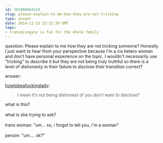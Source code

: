 ```yaml
---
id: 103406664124
slug: please-explain-to-me-how-they-are-not-tricking
type: answer
date: 2014-11-23 22:31:39 GMT
tags:
- transmisogyny is fun for the whole family
---
```

question: Please explain to me how they are not tricking someone? Honestly I just want to hear from your perspective because I'm a cis hetero woman and don't have personal experience on the topic.  I wouldn't necessarily use "tricking" to describe it but they are not being truly truthful so there is a level of dishonesty in their failure to disclose their transition correct?

answer: <p><a class="tumblr_blog" href="http://howtobeafuckinglady.tumblr.com/post/103406372946/please-explain-to-me-how-they-are-not-tricking">howtobeafuckinglady</a>:</p>

<blockquote><p>I mean it&#8217;s not being dishonest of you don&#8217;t want to disclose? </p></blockquote><p><p>what is this?<br/><br/>what is she trying to ask?<br/><br/>trans woman: "um... so, i forgot to tell you, i'm a woman"<br/><br/>person: "um.... ok?"</p></p>